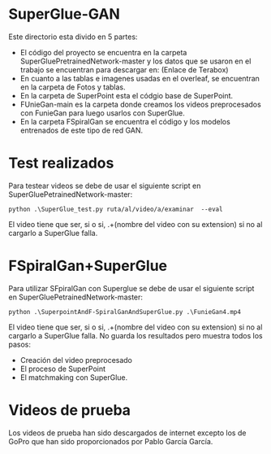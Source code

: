 # SuperGlue-GAN

Este directorio esta divido en 5 partes:

* El código del proyecto se encuentra en la carpeta SuperGluePretrainedNetwork-master y los datos que se usaron en el trabajo se encuentran para descargar en: (Enlace de Terabox)
* En cuanto a las tablas e imagenes usadas en el overleaf, se encuentran en la carpeta de Fotos y tablas.
* En la carpeta de SuperPoint esta el códgio base de SuperPoint.
* FUnieGan-main es la carpeta donde creamos los videos preprocesados con FunieGan para luego usarlos con SuperGlue.
* En la carpeta FSpiralGan se encuentra el código y los modelos entrenados de este tipo de red GAN.
# Test realizados
Para testear videos se debe de usar el siguiente script en SuperGluePetrainedNetwork-master:
```
python .\SuperGlue_test.py ruta/al/video/a/examinar  --eval
```
El video tiene que ser, si o si, .\+(nombre del video con su extension) si no al cargarlo a SuperGlue falla.

# FSpiralGan+SuperGlue
Para utilizar SFpiralGan con Superglue se debe de usar el siguiente script en SuperGluePetrainedNetwork-master:
```
python .\SuperpointAndF-SpiralGanAndSuperGlue.py .\FunieGan4.mp4 
```
El video tiene que ser, si o si, .\+(nombre del video con su extension) si no al cargarlo a SuperGlue falla. 
No guarda los resultados pero muestra todos los pasos:
* Creación del video preprocesado
* El proceso de SuperPoint 
* El matchmaking con SuperGlue.

# Videos de prueba
Los videos de prueba han sido descargados de internet excepto los de GoPro que han sido proporcionados por Pablo García García.
